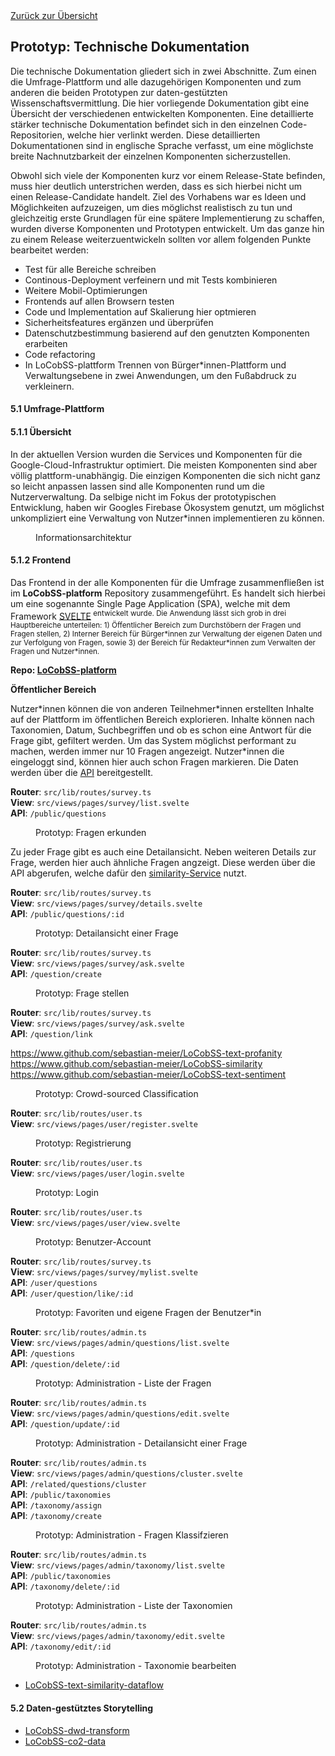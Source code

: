 <div class="print-hide">
<a href="../HTML.html">Zurück zur Übersicht</a>
</div>

## Prototyp: Technische Dokumentation

Die technische Dokumentation gliedert sich in zwei Abschnitte. Zum einen die Umfrage-Plattform und alle dazugehörigen Komponenten und zum anderen die beiden Prototypen zur daten-gestützten Wissenschaftsvermittlung. Die hier vorliegende Dokumentation gibt eine Übersicht der verschiedenen entwickelten Komponenten. Eine detaillierte stärker technische Dokumentation befindet sich in den einzelnen Code-Repositorien, welche hier verlinkt werden. Diese detaillierten Dokumentationen sind in englische Sprache verfasst, um eine möglichste breite Nachnutzbarkeit der einzelnen Komponenten sicherzustellen.

Obwohl sich viele der Komponenten kurz vor einem Release-State befinden, muss hier deutlich unterstrichen werden, dass es sich hierbei nicht um einen Release-Candidate handelt. Ziel des Vorhabens war es Ideen und Möglichkeiten aufzuzeigen, um dies möglichst realistisch zu tun und gleichzeitig erste Grundlagen für eine spätere Implementierung zu schaffen, wurden diverse Komponenten und Prototypen entwickelt. Um das ganze hin zu einem Release weiterzuentwickeln sollten vor allem folgenden Punkte bearbeitet werden:

- Test für alle Bereiche schreiben
- Continous-Deployment verfeinern und mit Tests kombinieren
- Weitere Mobil-Optimierungen
- Frontends auf allen Browsern testen
- Code und Implementation auf Skalierung hier optmieren
- Sicherheitsfeatures ergänzen und überprüfen
- Datenschutzbestimmung basierend auf den genutzten Komponenten erarbeiten
- Code refactoring
- In LoCobSS-plattform Trennen von Bürger\*innen-Plattform und Verwaltungsebene in zwei Anwendungen, um den Fußabdruck zu verkleinern. 

#### 5.1 Umfrage-Plattform

#### 5.1.1 Übersicht

In der aktuellen Version wurden die Services und Komponenten für die Google-Cloud-Infrastruktur optimiert. Die meisten Komponenten sind aber völlig plattform-unabhängig. Die einzigen Komponenten die sich nicht ganz so leicht anpassen lassen sind alle Komponenten rund um die Nutzerverwaltung. Da selbige nicht im Fokus der prototypischen Entwicklung, haben wir Googles Firebase Ökosystem genutzt, um möglichst unkompliziert eine Verwaltung von Nutzer\*innen implementieren zu können.

<figure>
<figcaption>Informationsarchitektur</figcaption>
<center><img src="https://sebastian-meier.github.io/LoCobSS-documentation/assets/images/architecture.png" alt="" /></center>
</figure>

#### 5.1.2 Frontend

Das Frontend in der alle Komponenten für die Umfrage zusammenfließen ist im **LoCobSS-platform** Repository zusammengeführt. Es handelt sich hierbei um eine sogenannte Single Page Application (SPA), welche mit dem Framework [SVELTE](https://svelte.dev/)<sup class="print"></a> entwickelt wurde. Die Anwendung lässt sich grob in drei Hauptbereiche unterteilen: 1) Öffentlicher Bereich zum Durchstöbern der Fragen und Fragen stellen, 2) Interner Bereich für Bürger\*innen zur Verwaltung der eigenen Daten und zur Verfolgung von Fragen, sowie 3) der Bereich für Redakteur\*innen zum Verwalten der Fragen und Nutzer\*innen.

**Repo: [LoCobSS-platform](https://www.github.com/sebastian-meier/LoCobSS-platform)<sup class="print"></sup>**

**Öffentlicher Bereich**

Nutzer\*innen können die von anderen Teilnehmer\*innen erstellten Inhalte auf der Plattform im öffentlichen Bereich explorieren. Inhalte können nach Taxonomien, Datum, Suchbegriffen und ob es schon eine Antwort für die Frage gibt, gefiltert werden. Um das System möglichst performant zu machen, werden immer nur 10 Fragen angezeigt. Nutzer\*innen die eingeloggt sind, können hier auch schon Fragen markieren. Die Daten werden über die [API](https://www.github.com/sebastian-meier/LoCobSS-api)<sup class="print"></sup> bereitgestellt.

**Router**: `src/lib/routes/survey.ts` <br />
**View**: `src/views/pages/survey/list.svelte`<br />
**API**: `/public/questions`

<figure>
<figcaption>Prototyp: Fragen erkunden</figcaption>
<center><img src="https://sebastian-meier.github.io/LoCobSS-documentation/assets/images/prototype/survey_list.png" alt="" /></center>
</figure>

Zu jeder Frage gibt es auch eine Detailansicht. Neben weiteren Details zur Frage, werden hier auch ähnliche Fragen angzeigt. Diese werden über die API abgerufen, welche dafür den [similarity-Service](https://www.github.com/sebastian-meier/LoCobSS-similarity) nutzt.

**Router**: `src/lib/routes/survey.ts` <br />
**View**: `src/views/pages/survey/details.svelte`<br />
**API**: `/public/questions/:id`

<figure>
<figcaption>Prototyp: Detailansicht einer Frage</figcaption>
<center><img src="https://sebastian-meier.github.io/LoCobSS-documentation/assets/images/prototype/survey_detail.png" alt="" /></center>
</figure>

**Router**: `src/lib/routes/survey.ts` <br />
**View**: `src/views/pages/survey/ask.svelte`<br />
**API**: `/question/create`

<figure>
<figcaption>Prototyp: Frage stellen</figcaption>
<center><img src="https://sebastian-meier.github.io/LoCobSS-documentation/assets/images/prototype/survey_ask.png" alt="" /></center>
</figure>

**Router**: `src/lib/routes/survey.ts` <br />
**View**: `src/views/pages/survey/ask.svelte`<br />
**API**: `/question/link`

https://www.github.com/sebastian-meier/LoCobSS-text-profanity
https://www.github.com/sebastian-meier/LoCobSS-similarity
https://www.github.com/sebastian-meier/LoCobSS-text-sentiment

<figure>
<figcaption>Prototyp: Crowd-sourced Classification</figcaption>
<center><img src="https://sebastian-meier.github.io/LoCobSS-documentation/assets/images/prototype/survey_crowd.png" alt="" /></center>
</figure>

**Router**: `src/lib/routes/user.ts` <br />
**View**: `src/views/pages/user/register.svelte`

<figure>
<figcaption>Prototyp: Registrierung</figcaption>
<center><img src="https://sebastian-meier.github.io/LoCobSS-documentation/assets/images/prototype/user_register.png" alt="" /></center>
</figure>

**Router**: `src/lib/routes/user.ts` <br />
**View**: `src/views/pages/user/login.svelte`

<figure>
<figcaption>Prototyp: Login</figcaption>
<center><img src="https://sebastian-meier.github.io/LoCobSS-documentation/assets/images/prototype/user_login.png" alt="" /></center>
</figure>

**Router**: `src/lib/routes/user.ts` <br />
**View**: `src/views/pages/user/view.svelte`

<figure>
<figcaption>Prototyp: Benutzer-Account</figcaption>
<center><img src="https://sebastian-meier.github.io/LoCobSS-documentation/assets/images/prototype/user_welcome.png" alt="" /></center>
</figure>

**Router**: `src/lib/routes/survey.ts` <br />
**View**: `src/views/pages/survey/mylist.svelte`<br />
**API**: `/user/questions`<br />
**API**: `/user/question/like/:id`

<figure>
<figcaption>Prototyp: Favoriten und eigene Fragen der Benutzer*in</figcaption>
<center><img src="https://sebastian-meier.github.io/LoCobSS-documentation/assets/images/prototype/user_list.png" alt="" /></center>
</figure>

**Router**: `src/lib/routes/admin.ts` <br />
**View**: `src/views/pages/admin/questions/list.svelte`<br />
**API**: `/questions`<br />
**API**: `/question/delete/:id`

<figure>
<figcaption>Prototyp: Administration - Liste der Fragen</figcaption>
<center><img src="https://sebastian-meier.github.io/LoCobSS-documentation/assets/images/prototype/questions_list.png" alt="" /></center>
</figure>

**Router**: `src/lib/routes/admin.ts` <br />
**View**: `src/views/pages/admin/questions/edit.svelte`<br />
**API**: `/question/update/:id`

<figure>
<figcaption>Prototyp: Administration - Detailansicht einer Frage</figcaption>
<center><img src="https://sebastian-meier.github.io/LoCobSS-documentation/assets/images/prototype/questions_edit.png" alt="" /></center>
</figure>

**Router**: `src/lib/routes/admin.ts` <br />
**View**: `src/views/pages/admin/questions/cluster.svelte`<br />
**API**: `/related/questions/cluster`<br />
**API**: `/public/taxonomies`<br />
**API**: `/taxonomy/assign`<br />
**API**: `/taxonomy/create`

<figure>
<figcaption>Prototyp: Administration - Fragen Klassifzieren</figcaption>
<center><img src="https://sebastian-meier.github.io/LoCobSS-documentation/assets/images/prototype/questions_cluster.png" alt="" /></center>
</figure>

**Router**: `src/lib/routes/admin.ts` <br />
**View**: `src/views/pages/admin/taxonomy/list.svelte`<br />
**API**: `/public/taxonomies`<br />
**API**: `/taxonomy/delete/:id`

<figure>
<figcaption>Prototyp: Administration - Liste der Taxonomien</figcaption>
<center><img src="https://sebastian-meier.github.io/LoCobSS-documentation/assets/images/prototype/taxonomy_list.png" alt="" /></center>
</figure>

**Router**: `src/lib/routes/admin.ts` <br />
**View**: `src/views/pages/admin/taxonomy/edit.svelte`<br />
**API**: `/taxonomy/edit/:id`

<figure>
<figcaption>Prototyp: Administration - Taxonomie bearbeiten</figcaption>
<center><img src="https://sebastian-meier.github.io/LoCobSS-documentation/assets/images/prototype/taxonomy_edit.png" alt="" /></center>
</figure>

- [LoCobSS-text-similarity-dataflow](https://www.github.com/sebastian-meier/LoCobSS-text-similarity-dataflow)

#### 5.2 Daten-gestütztes Storytelling
- [LoCobSS-dwd-transform](https://www.github.com/sebastian-meier/LoCobSS-dwd-transform)
- [LoCobSS-co2-data](https://www.github.com/sebastian-meier/LoCobSS-co2-data)

